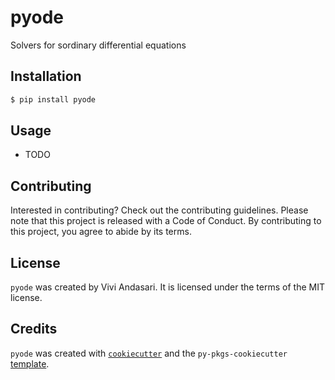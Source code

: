 # pyode

Solvers for sordinary differential equations

## Installation

```bash
$ pip install pyode
```

## Usage

- TODO

## Contributing

Interested in contributing? Check out the contributing guidelines. Please note that this project is released with a Code of Conduct. By contributing to this project, you agree to abide by its terms.

## License

`pyode` was created by Vivi Andasari. It is licensed under the terms of the MIT license.

## Credits

`pyode` was created with [`cookiecutter`](https://cookiecutter.readthedocs.io/en/latest/) and the `py-pkgs-cookiecutter` [template](https://github.com/py-pkgs/py-pkgs-cookiecutter).
